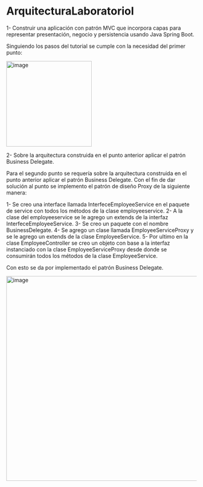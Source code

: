 # ArquitecturaLaboratorioI

1- Construir una aplicación con patrón MVC que incorpora capas para representar presentación, 
negocio y persistencia usando Java Spring Boot.

Singuiendo los pasos del tutorial se cumple con la necesidad del primer punto:

<img width="226" alt="image" src="https://user-images.githubusercontent.com/70864970/187084790-2037233a-cc07-478e-b1e9-232c4c258f4a.png">

2- Sobre la arquitectura construida en el punto anterior aplicar el patrón Business Delegate.

Para el segundo punto se requería sobre la arquitectura construida en el punto anterior aplicar el patrón Business Delegate.
Con el fin de dar solución al punto se implemento el patrón de diseño Proxy de la siguiente manera:

1- Se creo una interface llamada InterfeceEmployeeService en el paquete de service con todos los métodos de la clase employeeservice.
2- A la clase del employeeservice se le agrego un extends de la interfaz InterfeceEmployeeService.
3- Se creo un paquete con el nombre BusinessDelegate.
4- Se agrego un clase llamada EmployeeServiceProxy y se le agrego un extends de la clase EmployeeService.
5- Por ultimo en la clase EmployeeController se creo un objeto con base a la interfaz instanciado con la clase EmployeeServiceProxy desde donde se consumirán todos los métodos de la clase EmployeeService.

Con esto se da por implementado el patrón Business Delegate.

<img width="541" alt="image" src="https://user-images.githubusercontent.com/70864970/187084885-c2e5fcaa-a482-4c44-a022-d020c53ddc2c.png">
